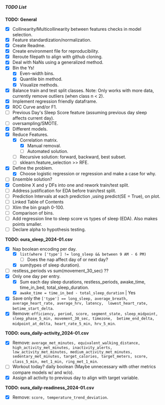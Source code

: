 ##### TODO List

**TODO: General**
- [X] Collinearity/Multicollinearity between features checks in model selection.
- [X] Feature standardization/normalization.
- [X] Create Readme.
- [X] Create environment file for reproducibility.
- [X] Reroute filepath to align with github cloning.
- [X] Deal with NaNs using a generalized method.
- [X] Bin the Ys!
  - [X] Even-width bins.
  - [X] Quantile bin method.
  - [X] Visualize methods.
- [X] Balance train and test split classes. Note: Only works with more data, currently remove outliers (when class n < 2).
- [X] Implement regression friendly dataframe.
- [X] ROC Curve and/or F1.
- [ ] Previous Day's Sleep Score feature (assuming previous day sleep affects current day).
- [ ] oversampling/SMOTE.
- [X] Different models.
- [X] Reduce Features.
  - [X] Correlation matrix.
    - [X] Manual removal.
    - [ ] Automated solution.
  - [ ] Recursive solution: forward, backward, best subset.
  - [ ] sklearn.feature_selection >> RFE.
- [X] Define the problem.
  - [X] Choose logistic regression or regression and make a case for why.
- [ ] Ensemble solution?
- [X] Combine X and y DFs into one and rework train/test split.
- [ ] Address justification for EDA before train/test split.
- [ ] Prediction Intervals at each prediction ,using predict(SE = True), on plot.
- [ ] Linked Table of Contents
- [ ] Xlim the bin graph 0-100.
- [ ] Comparison of bins.
- [ ] Add regression line to sleep score vs types of sleep (EDA). Also makes points smaller.
- [ ] Declare alpha to hypothesis testing.

**TODO: oura_sleep_2024-01.csv**
- [x] Nap boolean encoding per day.
  - [X] `list(where ['type'] != long_sleep && between 9 AM - 6 PM)`
    - [ ] Does the nap affect day of or next day?
  - [X] sum(types of sleep duration).
- [ ] restless_periods vs sum(movement_30_sec) ??
- [X] Only one day per entry.
  - [X] Sum each day sleep durations, restless_periods, awake_time, time_in_bed, total_sleep_duration.
  - [X] `awake_time = time_in_bed - total_sleep_duration` | Yes
- [X] Save only the `['type'] == long_sleep, average_breath, average_heart_rate, average_hrv, latency, 
       lowest_heart_rate, betime_start_delta`.
- [X] Remove: `efficiency, period, score, segment_state, sleep_midpoint, sleep_phase_5_min, movement_30_sec, timezone, 
       betime_end_delta, midpoint_at_delta, heart_rate_5_min, hrv_5_min`.

**TODO: oura_daily-activity_2024-01.csv**
- [X] Remove: `average_met_minutes, equivalent_walking_distance, high_activity_met_minutes, inactivity_alerts, 
       low_activity_met_minutes, medium_activity_met_minutes, sedentary_met_minutes, target_calories, target_meters, score,
       class_5_min, met_1_min, ring_met_1_min`.
- [ ] Workout today? daily boolean (Maybe unnecessary with other metrics compare models w/ and w/o).
- [X] Assign all activity to previous day to align with target variable.

**TODO: oura_daily-readiness_2024-01.csv**
- [X] Remove: `score, temperature_trend_deviation`.